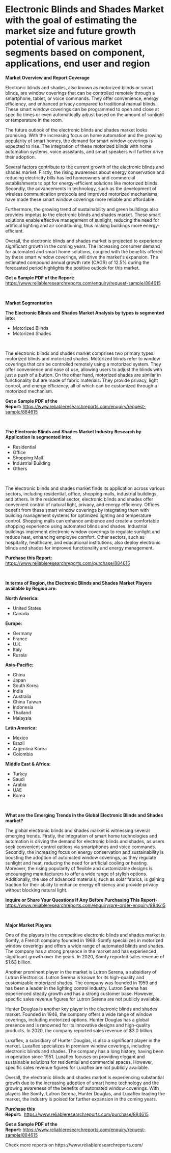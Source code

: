 <p><h1>Electronic Blinds and Shades Market with the goal of estimating the market size and future growth potential of various market segments based on component, applications, end user and region</h1></p><p><strong>Market Overview and Report Coverage</strong></p>
<p><p>Electronic blinds and shades, also known as motorized blinds or smart blinds, are window coverings that can be controlled remotely through a smartphone, tablet, or voice commands. They offer convenience, energy efficiency, and enhanced privacy compared to traditional manual blinds. These smart window coverings can be programmed to open and close at specific times or even automatically adjust based on the amount of sunlight or temperature in the room.</p><p>The future outlook of the electronic blinds and shades market looks promising. With the increasing focus on home automation and the growing popularity of smart homes, the demand for smart window coverings is expected to rise. The integration of these motorized blinds with home automation systems, voice assistants, and smart speakers will further drive their adoption.</p><p>Several factors contribute to the current growth of the electronic blinds and shades market. Firstly, the rising awareness about energy conservation and reducing electricity bills has led homeowners and commercial establishments to opt for energy-efficient solutions like motorized blinds. Secondly, the advancements in technology, such as the development of wireless communication protocols and improved motorized mechanisms, have made these smart window coverings more reliable and affordable.</p><p>Furthermore, the growing trend of sustainability and green buildings also provides impetus to the electronic blinds and shades market. These smart solutions enable effective management of sunlight, reducing the need for artificial lighting and air conditioning, thus making buildings more energy-efficient.</p><p>Overall, the electronic blinds and shades market is projected to experience significant growth in the coming years. The increasing consumer demand for automated and smart home solutions, coupled with the benefits offered by these smart window coverings, will drive the market's expansion. The estimated compound annual growth rate (CAGR) of 12.5% during the forecasted period highlights the positive outlook for this market.</p></p>
<p><strong>Get a Sample PDF of the Report:</strong> <a href="https://www.reliableresearchreports.com/enquiry/request-sample/884615">https://www.reliableresearchreports.com/enquiry/request-sample/884615</a></p>
<p>&nbsp;</p>
<p><strong>Market Segmentation</strong></p>
<p><strong>The Electronic Blinds and Shades Market Analysis by types is segmented into:</strong></p>
<p><ul><li>Motorized Blinds</li><li>Motorized Shades</li></ul></p>
<p>&nbsp;</p>
<p><p>The electronic blinds and shades market comprises two primary types: motorized blinds and motorized shades. Motorized blinds refer to window coverings that can be controlled remotely using a motorized system. They offer convenience and ease of use, allowing users to adjust the blinds with just a push of a button. On the other hand, motorized shades are similar in functionality but are made of fabric materials. They provide privacy, light control, and energy efficiency, all of which can be customized through a motorized mechanism.</p></p>
<p><strong>Get a Sample PDF of the Report:</strong>&nbsp;<a href="https://www.reliableresearchreports.com/enquiry/request-sample/884615">https://www.reliableresearchreports.com/enquiry/request-sample/884615</a></p>
<p>&nbsp;</p>
<p><strong>The Electronic Blinds and Shades Market Industry Research by Application is segmented into:</strong></p>
<p><ul><li>Residential</li><li>Office</li><li>Shopping Mall</li><li>Industrial Building</li><li>Others</li></ul></p>
<p>&nbsp;</p>
<p><p>The electronic blinds and shades market finds its application across various sectors, including residential, office, shopping malls, industrial buildings, and others. In the residential sector, electronic blinds and shades offer convenient control of natural light, privacy, and energy efficiency. Offices benefit from these smart window coverings by integrating them with building management systems for optimized lighting and temperature control. Shopping malls can enhance ambience and create a comfortable shopping experience using automated blinds and shades. Industrial buildings implement electronic window coverings to regulate sunlight and reduce heat, enhancing employee comfort. Other sectors, such as hospitality, healthcare, and educational institutions, also deploy electronic blinds and shades for improved functionality and energy management.</p></p>
<p><strong>Purchase this Report:</strong>&nbsp; <a href="https://www.reliableresearchreports.com/purchase/884615">https://www.reliableresearchreports.com/purchase/884615</a></p>
<p>&nbsp;</p>
<p><strong>In terms of Region, the Electronic Blinds and Shades Market Players available by Region are:</strong></p>
<p>
    <p> <strong> North America: </strong>
        <ul>
            <li>United States</li>
            <li>Canada</li>
        </ul>
        </p> 
    <p> <strong> Europe: </strong>
        <ul>
            <li>Germany</li>
            <li>France</li>
            <li>U.K.</li>
            <li>Italy</li>
            <li>Russia</li>
        </ul>
        </p> 
    <p> <strong> Asia-Pacific: </strong>
        <ul>
            <li>China</li>
            <li>Japan</li>
            <li>South Korea</li>
            <li>India</li>
            <li>Australia</li>
            <li>China Taiwan</li>
            <li>Indonesia</li>
            <li>Thailand</li>
            <li>Malaysia</li>
        </ul>
        </p> 
    <p> <strong> Latin America: </strong>
        <ul>
            <li>Mexico</li>
            <li>Brazil</li>
            <li>Argentina Korea</li>
            <li>Colombia</li>
        </ul>
        </p> 
    <p> <strong> Middle East & Africa: </strong>
        <ul>
            <li>Turkey</li>
            <li>Saudi</li>
            <li>Arabia</li>
            <li>UAE</li>
            <li>Korea</li>
        </ul>
    </p>
    </p>
<p>&nbsp;</p>
<p><strong>What are the Emerging Trends in the Global Electronic Blinds and Shades market?</strong></p>
<p><p>The global electronic blinds and shades market is witnessing several emerging trends. Firstly, the integration of smart home technologies and automation is driving the demand for electronic blinds and shades, as users seek convenient control options via smartphones and voice commands. Secondly, the increasing focus on energy conservation and sustainability is boosting the adoption of automated window coverings, as they regulate sunlight and heat, reducing the need for artificial cooling or heating. Moreover, the rising popularity of flexible and customizable designs is encouraging manufacturers to offer a wide range of stylish options. Additionally, the use of advanced materials, such as solar fabrics, is gaining traction for their ability to enhance energy efficiency and provide privacy without blocking natural light.</p></p>
<p><strong>Inquire or Share Your Questions If Any Before Purchasing This Report</strong>- <a href="https://www.reliableresearchreports.com/enquiry/pre-order-enquiry/884615">https://www.reliableresearchreports.com/enquiry/pre-order-enquiry/884615</a></p>
<p>&nbsp;</p>
<p><strong>Major Market Players</strong></p>
<p><p>One of the players in the competitive electronic blinds and shades market is Somfy, a French company founded in 1969. Somfy specializes in motorized window coverings and offers a wide range of automated blinds and shades. The company has a strong presence in the market and has experienced significant growth over the years. In 2020, Somfy reported sales revenue of $1.63 billion.</p><p>Another prominent player in the market is Lutron Serena, a subsidiary of Lutron Electronics. Lutron Serena is known for its high-quality and customizable motorized shades. The company was founded in 1959 and has been a leader in the lighting control industry. Lutron Serena has experienced steady growth and has a strong customer base. However, specific sales revenue figures for Lutron Serena are not publicly available.</p><p>Hunter Douglas is another key player in the electronic blinds and shades market. Founded in 1946, the company offers a wide range of window coverings, including motorized options. Hunter Douglas has a global presence and is renowned for its innovative designs and high-quality products. In 2020, the company reported sales revenue of $3.0 billion.</p><p>Luxaflex, a subsidiary of Hunter Douglas, is also a significant player in the market. Luxaflex specializes in premium window coverings, including electronic blinds and shades. The company has a long history, having been in operation since 1951. Luxaflex focuses on providing elegant and sustainable solutions for residential and commercial spaces. However, specific sales revenue figures for Luxaflex are not publicly available.</p><p>Overall, the electronic blinds and shades market is experiencing substantial growth due to the increasing adoption of smart home technology and the growing awareness of the benefits of automated window coverings. With players like Somfy, Lutron Serena, Hunter Douglas, and Luxaflex leading the market, the industry is poised for further expansion in the coming years.</p></p>
<p><strong>Purchase this Report:</strong>&nbsp;&nbsp;<a href="https://www.reliableresearchreports.com/purchase/884615">https://www.reliableresearchreports.com/purchase/884615</a></p>
<p></p>
<p><strong>Get a Sample PDF of the Report:</strong>&nbsp;<a href="https://www.reliableresearchreports.com/enquiry/request-sample/884615">https://www.reliableresearchreports.com/enquiry/request-sample/884615</a></p>
<p>Check more reports on https://www.reliableresearchreports.com/</p>